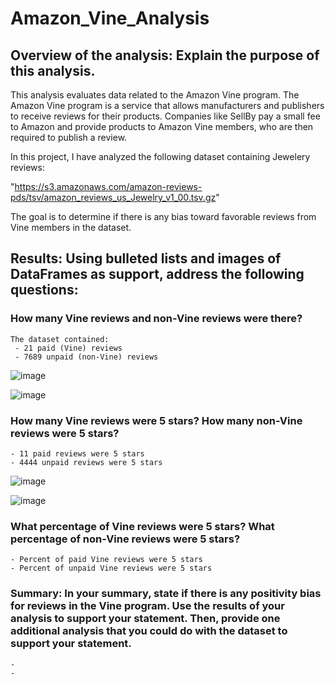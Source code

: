 # Amazon_Vine_Analysis

## Overview of the analysis: Explain the purpose of this analysis.
This analysis evaluates data related to the Amazon Vine program. The Amazon Vine program is a service that allows manufacturers and publishers to receive reviews for their products. Companies like SellBy pay a small fee to Amazon and provide products to Amazon Vine members, who are then required to publish a review.

In this project, I have analyzed the following dataset containing Jewelery reviews: 

"https://s3.amazonaws.com/amazon-reviews-pds/tsv/amazon_reviews_us_Jewelry_v1_00.tsv.gz"

The goal is to determine if there is any bias toward favorable reviews from Vine members in the dataset. 


## Results: Using bulleted lists and images of DataFrames as support, address the following questions:
        
### How many Vine reviews and non-Vine reviews were there?
    
    The dataset contained:
     - 21 paid (Vine) reviews
     - 7689 unpaid (non-Vine) reviews
    
    
   ![image](https://user-images.githubusercontent.com/91682586/152664838-6373acf8-859e-4fbb-941a-dea6fb159296.png)

    
   ![image](https://user-images.githubusercontent.com/91682586/152664846-fe167735-5ab2-4f49-80b2-bc72e6a92a0c.png)

    
    
### How many Vine reviews were 5 stars? How many non-Vine reviews were 5 stars?
    - 11 paid reviews were 5 stars
    - 4444 unpaid reviews were 5 stars
    
   ![image](https://user-images.githubusercontent.com/91682586/152664872-aa76a7bc-c879-4235-8c46-212f2052abb0.png)
 
   ![image](https://user-images.githubusercontent.com/91682586/152664891-ee96ad54-8d74-4cf2-b99c-9cb385bcda3f.png)

### What percentage of Vine reviews were 5 stars? What percentage of non-Vine reviews were 5 stars?
    - Percent of paid Vine reviews were 5 stars
    - Percent of unpaid Vine reviews were 5 stars
    
### Summary: In your summary, state if there is any positivity bias for reviews in the Vine program. Use the results of your analysis to support your statement. Then, provide one additional analysis that you could do with the dataset to support your statement.

    -
    -
